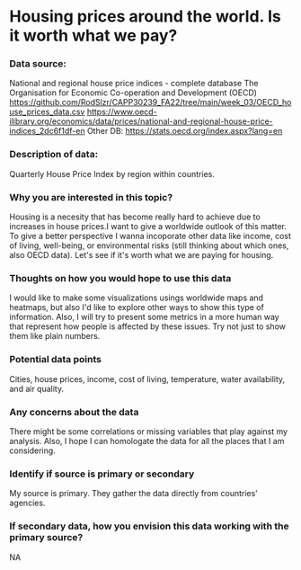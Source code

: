 # Housing prices around the world. Is it worth what we pay?

### Data source:
National and regional house price indices - complete database
The Organisation for Economic Co-operation and Development (OECD)
https://github.com/RodSlzr/CAPP30239_FA22/tree/main/week_03/OECD_house_prices_data.csv
https://www.oecd-ilibrary.org/economics/data/prices/national-and-regional-house-price-indices_2dc6f1df-en 
Other DB: https://stats.oecd.org/index.aspx?lang=en 

### Description of data:
Quarterly House Price Index by region within countries.

### Why you are interested in this topic?
Housing is a necesity that has become really hard to achieve due to increases in house prices.I want to give a worldwide outlook of this matter. To give a better perspective I wanna incoporate other data like income, cost of living, well-being, or environmental risks (still thinking about which ones, also OECD data). Let's see if it's worth what we are paying for housing.

### Thoughts on how you would hope to use this data
I would like to make some visualizations usings worldwide maps and heatmaps, but also I'd like to explore other ways to show this type of information. Also, I will try to present some metrics in a more human way that represent how people is affected by these issues. Try not just to show them like plain numbers.

### Potential data points
Cities, house prices, income, cost of living, temperature, water availability, and air quality.

### Any concerns about the data
There might be some correlations or missing variables that play against my analysis. Also, I hope I can homologate the data for all the places that I am considering.

### Identify if source is primary or secondary
My source is primary. They gather the data directly from countries' agencies.

### If secondary data, how you envision this data working with the primary source?
NA

